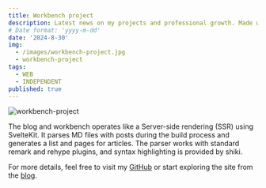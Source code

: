 ```yaml
---
title: Workbench project
description: Latest news on my projects and professional growth. Made with Svelte, Tailwind, mdsvex and etc
# Date format: 'yyyy-m-dd'
date: '2024-8-30'
img:
  - /images/workbench-project.jpg
  - workbench-project
tags:
  - WEB
  - INDEPENDENT
published: true
---
```


![workbench-project](/images/workbench-project.jpg)

The blog and workbench operates like a Server-side rendering (SSR) using SvelteKit. It parses MD files with posts during the build process and generates a list and pages for articles. The parser works with standard remark and rehype plugins, and syntax highlighting is provided by shiki.

For more details, feel free to visit my [GitHub](https://github.com/anton-loiko/anton-loiko.github.io) or start exploring the site from the [blog](/blog).
